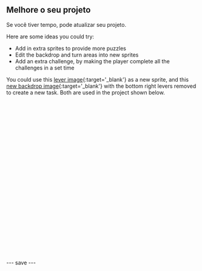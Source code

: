 ## Melhore o seu projeto

Se você tiver tempo, pode atualizar seu projeto.

Here are some ideas you could try:
- Add in extra sprites to provide more puzzles
- Edit the backdrop and turn areas into new sprites
- Add an extra challenge, by making the player complete all the challenges in a set time

You could use this [lever image](images/lever.png){:target='_blank'} as a new sprite, and this [new backdrop image](images/upgrade-backdrop.png){:target='_blank'} with the bottom right levers removed to create a new task. Both are used in the project shown below.
<div class="scratch-preview" style="margin-left: 15px;">
  <iframe allowtransparency="true" width="485" height="402" src="" frameborder="0"></iframe>
</div>

--- save ---

